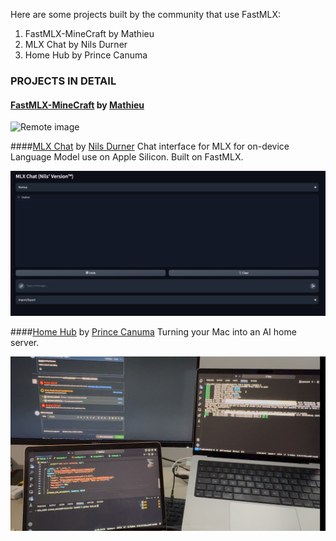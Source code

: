 Here are some projects built by the community that use FastMLX:

1. FastMLX-MineCraft by Mathieu
2. MLX Chat by Nils Durner
3. Home Hub by Prince Canuma


### PROJECTS IN DETAIL
#### [FastMLX-MineCraft](https://x.com/mwrites__/status/1837465176582353080) by [Mathieu](https://x.com/mwrites__)

<img src="https://pbs.twimg.com/media/GYMsGnaXUAA_Ga5?format=jpg&name=medium" alt="Remote image" width="400">

####[MLX Chat](https://github.com/ndurner/mlx_chat) by [Nils Durner](https://github.com/ndurner)
Chat interface for MLX for on-device Language Model use on Apple Silicon. Built on FastMLX.

![MLX Chat](./mlxchat.png)

####[Home Hub](https://x.com/Prince_Canuma/status/1813689110089101623) by [Prince Canuma](https://x.com/Prince_Canuma)
Turning your Mac into an AI home server.

![Home Hub](./homehub.png)
